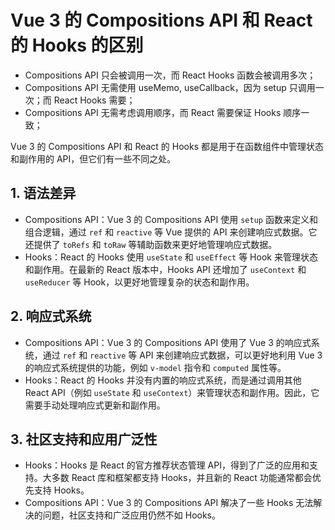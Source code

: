 # Vue 3 的 Compositions API 和 React 的 Hooks 的区别

- Compositions API 只会被调用一次，而 React Hooks 函数会被调用多次；
- Compositions API 无需使用 useMemo, useCallback，因为 setup 只调用一次；而 React Hooks 需要；
- Compositions API 无需考虑调用顺序，而 React 需要保证 Hooks 顺序一致；

Vue 3 的 Compositions API 和 React 的 Hooks 都是用于在函数组件中管理状态和副作用的 API，但它们有一些不同之处。

## 1. 语法差异

* Compositions API：Vue 3 的 Compositions API 使用 `setup` 函数来定义和组合逻辑，通过 `ref` 和 `reactive` 等 Vue 提供的 API 来创建响应式数据。它还提供了 `toRefs` 和 `toRaw` 等辅助函数来更好地管理响应式数据。
* Hooks：React 的 Hooks 使用 `useState` 和 `useEffect` 等 Hook 来管理状态和副作用。在最新的 React 版本中，Hooks API 还增加了 `useContext` 和 `useReducer` 等 Hook，以更好地管理复杂的状态和副作用。
  
## 2. 响应式系统

* Compositions API：Vue 3 的 Compositions API 使用了 Vue 3 的响应式系统，通过 `ref` 和 `reactive` 等 API 来创建响应式数据，可以更好地利用 Vue 3 的响应式系统提供的功能，例如 `v-model` 指令和 `computed` 属性等。
* Hooks：React 的 Hooks 并没有内置的响应式系统，而是通过调用其他 React API（例如 `useState` 和 `useContext`）来管理状态和副作用。因此，它需要手动处理响应式更新和副作用。

## 3. 社区支持和应用广泛性

* Hooks：Hooks 是 React 的官方推荐状态管理 API，得到了广泛的应用和支持。大多数 React 库和框架都支持 Hooks，并且新的 React 功能通常都会优先支持 Hooks。
* Compositions API：Vue 3 的 Compositions API 解决了一些 Hooks 无法解决的问题，社区支持和广泛应用仍然不如 Hooks。
